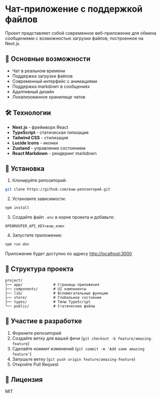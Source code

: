 # Чат-приложение с поддержкой файлов

Проект представляет собой современное веб-приложение для обмена сообщениями с возможностью загрузки файлов, построенное на Next.js.

## 📌 Основные возможности

- Чат в реальном времени
- Поддержка загрузки файлов
- Современный интерфейс с анимациями
- Поддержка markdown в сообщениях
- Адаптивный дизайн
- Локализованное хранилище чатов

## 🛠 Технологии

- **Next.js** - фреймворк React
- **TypeScript** - статическая типизация
- **Tailwind CSS** - стилизация
- **Lucide Icons** - иконки
- **Zustand** - управление состоянием
- **React Markdown** - рендеринг markdown

## 🚀 Установка

1. Клонируйте репозиторий:
```bash
git clone https://github.com/ваш-репозиторий.git
```

2. Установите зависимости:
```bash
npm install
```

3. Создайте файл `.env` в корне проекта и добавьте:
```env
OPENROUTER_API_KEY=ваш_ключ
```

4. Запустите приложение:
```bash
npm run dev
```

Приложение будет доступно по адресу [http://localhost:3000](http://localhost:3000)

## 📂 Структура проекта

```
project/
├── app/              # Страницы приложения
├── components/       # UI компоненты
├── lib/              # Вспомогательные функции
├── store/            # Глобальное состояние
├── types/            # Типы TypeScript
└── public/           # Статические файлы
```

## 🤝 Участие в разработке

1. Форкните репозиторий
2. Создайте ветку для вашей фичи (`git checkout -b feature/amazing-feature`)
3. Сделайте коммит изменений (`git commit -m 'Add some amazing feature'`)
4. Запушьте ветку (`git push origin feature/amazing-feature`)
5. Откройте Pull Request

## 📜 Лицензия

MIT
